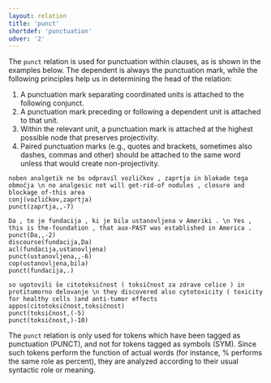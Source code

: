 ```yaml
---
layout: relation
title: 'punct'
shortdef: 'punctuation'
udver: '2'
---
```


The `punct` relation is used for punctuation within clauses, as is shown in the examples below. The dependent is always the punctuation mark, while the following principles help us in determining the head of the relation: 
1. A punctuation mark separating coordinated units is attached to the following conjunct.
2. A punctuation mark preceding or following a dependent unit is attached to that unit.
3. Within the relevant unit, a punctuation mark is attached at the highest possible node that preserves projectivity. 
4. Paired punctuation marks (e.g., quotes and brackets, sometimes also dashes, commas and other) should be attached to the same word unless that would create non-projectivity.
~~~ sdparse
noben analgetik ne bo odpravil vozličkov , zaprtja in blokade tega območja \n no analgesic not will get-rid-of nodules , closure and blockage of-this area
conj(vozličkov,zaprtja)
punct(zaprtja,,-7)
~~~
~~~ sdparse
Da , to je fundacija , ki je bila ustanovljena v Ameriki . \n Yes , this is the-foundation , that aux-PAST was established in America .
punct(Da,,-2)
discourse(fundacija,Da)
acl(fundacija,ustanovljena)
punct(ustanovljena,,-6)
cop(ustanovljena,bila)
punct(fundacija,.)
~~~
~~~ sdparse
so ugotovili še citotoksičnost ( toksičnost za zdrave celice ) in protitumorno delovanje \n they discovered also cytotoxicity ( toxicity for healthy cells )and anti-tumor effects
appos(citotoksičnost,toksičnost)
punct(toksičnost,(-5)
punct(toksičnost,)-10)
~~~

The `punct` relation is only used for tokens which have been tagged as punctuation (PUNCT), and not for tokens tagged as symbols (SYM). Since such tokens perform the function of actual words (for instance, % performs the same role as percent), they are analyzed according to their usual syntactic role or meaning.
<!-- Interlanguage links updated Po 6. listopadu 2023, 21:43:27 CET -->
